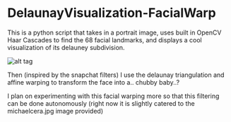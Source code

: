 # DelaunayVisualization-FacialWarp
This is a python script that takes in a portrait image, uses built in OpenCV Haar Cascades to find the 68 facial landmarks, 
and displays a cool visualization of its delauney subdivision.  

![alt tag](https://github.com/snays/DelaunayVisualization-FacialWarp/michaelcera.jpg)

Then (inspired by the snapchat filters) I use the delaunay triangulation and affine warping to transform the face into a.. 
chubby baby..? 

I plan on experimenting with this facial warping more so that this filtering can be done autonomously 
(right now it is slightly catered to the michaelcera.jpg image provided)
